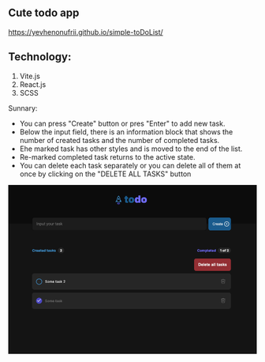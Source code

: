 ## Cute todo app

https://yevhenonufrii.github.io/simple-toDoList/

## Technology:

1. Vite.js
2. React.js
3. SCSS

Sunnary:

- You can press "Create" button or pres "Enter" to add new task.
- Below the input field, there is an information block that shows the number of created tasks and the number of completed tasks.
- Еhe marked task has other styles and is moved to the end of the list.
- Re-marked completed task returns to the active state.
- You can delete each task separately or you can delete all of them at once by clicking on the "DELETE ALL TASKS" button

![Alt text](image.png)
